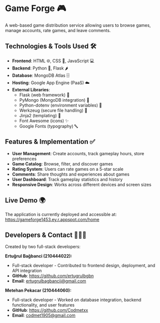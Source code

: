 # Game Forge 🎮

A web-based game distribution service allowing users to browse games, manage accounts, rate games, and leave comments.

## Technologies & Tools Used 🛠️
* **Frontend**: HTML 🌐, CSS 🎨, JavaScript 💻
* **Backend**: Python 🐍, Flask 🌶️
* **Database**: MongoDB Atlas 🗄️
* **Hosting**: Google App Engine (PaaS) ☁️
* **External Libraries**: 
  * Flask (web framework) 🧩
  * PyMongo (MongoDB integration) 🔄
  * Python-dotenv (environment variables) 🔐
  * Werkzeug (secure file handling) 📁
  * Jinja2 (templating) 📝
  * Font Awesome (icons) ✨
  * Google Fonts (typography) 🔤

## Features & Implementation ✅
* **User Management**: Create accounts, track gameplay hours, store preferences
* **Game Catalog**: Browse, filter, and discover games
* **Rating System**: Users can rate games on a 5-star scale
* **Comments**: Share thoughts and experiences about games
* **User Dashboard**: Track gameplay statistics and history
* **Responsive Design**: Works across different devices and screen sizes

## Live Demo 🌍
The application is currently deployed and accessible at:
https://gameforge1453.ey.r.appspot.com/home

## Developers & Contact 👨‍💻📞
Created by two full-stack developers:

**Ertuğrul Bağbanci (210444022):** 
* Full-stack developer - Contributed to frontend design, deployment, and API integration
* **GitHub**: https://github.com/ertugrulbgbn
* **Email**: ertugrulbagbancii@gmail.com

**Metehan Pekacar (210444060):** 
* Full-stack developer - Worked on database integration, backend functionality, and user features
* **GitHub**: https://github.com/Codmetxx 
* **Email**: codmet1905@gmail.com 
